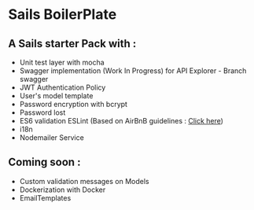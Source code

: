 # Sails BoilerPlate

## A Sails starter Pack with : 
- Unit test layer with mocha
- Swagger implementation (Work In Progress) for API Explorer - Branch swagger
- JWT Authentication Policy
- User's model template
- Password encryption with bcrypt
- Password lost
- ES6 validation ESLint (Based on AirBnB guidelines : [Click here](https://github.com/airbnb/javascript))
- i18n 
- Nodemailer Service

## Coming soon : 
- Custom validation messages on Models
- Dockerization with Docker
- EmailTemplates 
